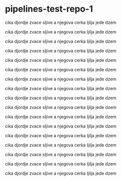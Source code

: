#  pipelines-test-repo-1

cika djordje zvace sljive a njegova cerka ljilja jede dzem

cika djordje zvace sljive a njegova cerka ljilja jede dzem

cika djordje zvace sljive a njegova cerka ljilja jede dzem

cika djordje zvace sljive a njegova cerka ljilja jede dzem

cika djordje zvace sljive a njegova cerka ljilja jede dzem

cika djordje zvace sljive a njegova cerka ljilja jede dzem

cika djordje zvace sljive a njegova cerka ljilja jede dzem

cika djordje zvace sljive a njegova cerka ljilja jede dzem

cika djordje zvace sljive a njegova cerka ljilja jede dzem

cika djordje zvace sljive a njegova cerka ljilja jede dzem

cika djordje zvace sljive a njegova cerka ljilja jede dzem

cika djordje zvace sljive a njegova cerka ljilja jede dzem

cika djordje zvace sljive a njegova cerka ljilja jede dzem

cika djordje zvace sljive a njegova cerka ljilja jede dzem

cika djordje zvace sljive a njegova cerka ljilja jede dzem

cika djordje zvace sljive a njegova cerka ljilja jede dzem

cika djordje zvace sljive a njegova cerka ljilja jede dzem
